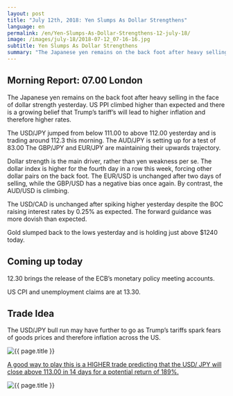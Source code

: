 ```yaml
---
layout: post
title: "July 12th, 2018: Yen Slumps As Dollar Strengthens"
language: en
permalink: /en/Yen-Slumps-As-Dollar-Strengthens-12-july-18/
image: /images/july-18/2018-07-12_07-16-16.jpg
subtitle: Yen Slumps As Dollar Strengthens
summary: "The Japanese yen remains on the back foot after heavy selling in the face of dollar strength yesterday. US PPI climbed higher than expected and there is a growing belief that Trump’s tariff’s will lead to higher inflation and therefore higher rates"
---
```

## Morning Report: 07.00 London

The Japanese yen remains on the back foot after heavy selling in the face of dollar strength yesterday. US PPI climbed higher than expected and there is a growing belief that Trump’s tariff’s will lead to higher inflation and therefore higher rates. 

The USD/JPY jumped from below 111.00 to above 112.00 yesterday and is trading around 112.3 this morning. The AUD/JPY is setting up for a test of 83.00 The GBP/JPY and EUR/JPY are maintaining their upwards trajectory. 

Dollar strength is the main driver, rather than yen weakness per se. The dollar index is higher for the fourth day in a row this week, forcing other dollar pairs on the back foot. The EUR/USD is unchanged after two days of selling, while the GBP/USD has a negative bias once again. By contrast, the AUD/USD is climbing. 

The USD/CAD is unchanged after spiking higher yesterday despite the BOC raising interest rates by 0.25% as expected. The forward guidance was more dovish than expected. 

Gold slumped back to the lows yesterday and is holding just above $1240 today. 

## Coming up today

12.30 brings the release of the ECB’s monetary policy meeting accounts. 

US CPI and unemployment claims are at 13.30. 

## Trade Idea

The USD/JPY bull run may have further to go as Trump’s tariffs spark fears of goods prices and therefore inflation across the US.

<img class="post-image" src="{{ site.url }}/images/july-18/2018-07-12_07-16-16.jpg" alt="{{ page.title }}" title="{{ page.title }}">

<a href="%LINK%%?currency=GBP&market=forex&underlying=frxUSDJPY&formname=higherlower&duration_amount=14&duration_units=d&amount=10&amount_type=stake&expiry_type=duration&barrier=113.00" target="_blank">A good way to play this is a HIGHER trade predicting that the USD/ JPY will close above 113.00 in 14 days for a potential return of 189%.</a>

<img class="post-image" src="{{ site.url }}/images/july-18/2018-07-12_07-19-11.jpg" alt="{{ page.title }}" title="{{ page.title }}">
